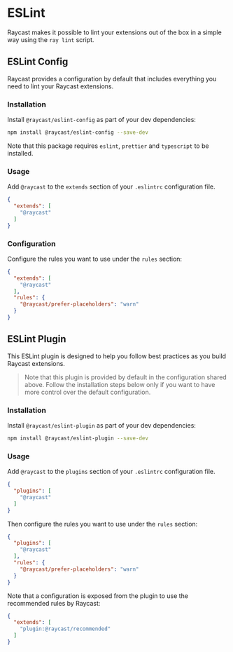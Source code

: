# ESLint

Raycast makes it possible to lint your extensions out of the box in a simple way using the `ray lint` script.

## ESLint Config

Raycast provides a configuration by default that includes everything you need to lint your Raycast extensions.

### Installation

Install `@raycast/eslint-config` as part of your dev dependencies:

```sh
npm install @raycast/eslint-config --save-dev
```

Note that this package requires `eslint`, `prettier` and `typescript` to be installed.

### Usage

Add `@raycast` to the `extends` section of your `.eslintrc` configuration file.

```json
{ 
  "extends": [
    "@raycast"
  ]
}
```

### Configuration

Configure the rules you want to use under the `rules` section:

```json
{
  "extends": [
    "@raycast"
  ],
  "rules": {
    "@raycast/prefer-placeholders": "warn"
  }
}
```

## ESLint Plugin

This ESLint plugin is designed to help you follow best practices as you build Raycast extensions.

> Note that this plugin is provided by default in the configuration shared above. Follow the installation steps below only if you want to have more control over the default configuration.

### Installation

Install `@raycast/eslint-plugin` as part of your dev dependencies:

```sh
npm install @raycast/eslint-plugin --save-dev
```

### Usage

Add `@raycast` to the `plugins` section of your `.eslintrc` configuration file.

```json
{
  "plugins": [
    "@raycast"
  ]
}
```

Then configure the rules you want to use under the `rules` section:

```json
{
  "plugins": [
    "@raycast"
  ],
  "rules": {
    "@raycast/prefer-placeholders": "warn"
  }
}
```

Note that a configuration is exposed from the plugin to use the recommended rules by Raycast:

```json
{
  "extends": [
    "plugin:@raycast/recommended"
  ]
}
```
